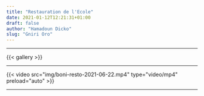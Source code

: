 ```yaml
---
title: "Restauration de l'Ecole"
date: 2021-01-12T12:21:31+01:00
draft: false
author: "Hamadoun Dicko"
slug: "Gniri Oro"
---
```


---

<!--displaying imagies in galleries/gallery2 -->

{{< gallery >}}

---

{{< video src="img/boni-resto-2021-06-22.mp4" type="video/mp4" preload="auto" >}}

---
